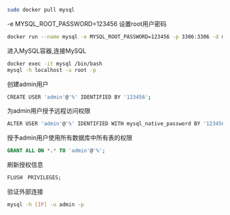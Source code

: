 ```sh
sudo docker pull mysql
```



-e MYSQL_ROOT_PASSWORD=123456   设置root用户密码

```sh
docker run --name mysql -e MYSQL_ROOT_PASSWORD=123456 -p 3306:3306 -d mysql
```



进入MySQL容器,连接MySQL

```sh
docker exec -it mysql /bin/bash
mysql -h localhost -u root -p
```



创建admin用户

```sh
CREATE USER 'admin'@'%' IDENTIFIED BY '123456';
```



为admin用户授予远程访问权限

```sh
ALTER USER 'admin'@'%' IDENTIFIED WITH mysql_native_password BY '123456';
```



授予admin用户使用所有数据库中所有表的权限

```sql
GRANT ALL ON *.* TO 'admin'@'%';
```



刷新授权信息

```sql
FLUSH　PRIVILEGES;
```



验证外部连接

```sh
mysql -h [IP] -u admin -p
```

